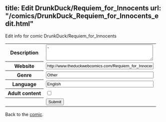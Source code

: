title: Edit DrunkDuck/Requiem_for_Innocents
url: "/comics/DrunkDuck_Requiem_for_Innocents_edit.html"
---
Edit info for comic DrunkDuck/Requiem_for_Innocents

<form name="comic" action="http://gaepostmail.appspot.com/comic/" method="post">
<table class="comicinfo">
<tr>
<th>Description</th><td><textarea name="description" cols="40" rows="3">-</textarea></td>
</tr>
<tr>
<th>Website</th><td><input type="text" name="url" value="http://www.theduckwebcomics.com/Requiem_for_Innocents/" size="40"/></td>
</tr>
<tr>
<th>Genre</th><td><input type="text" name="genre" value="Other" size="40"/></td>
</tr>
<tr>
<th>Language</th><td><input type="text" name="language" value="English" size="40"/></td>
</tr>
<tr>
<th>Adult content</th><td><input type="checkbox" name="adult" value="adult" /></td>
</tr>
<tr>
<th></th><td>
<input type="hidden" name="comic" value="DrunkDuck_Requiem_for_Innocents" />
<input type="submit" name="submit" value="Submit" />
</td>
</tr>
</table>
</form>

Back to the [comic](DrunkDuck_Requiem_for_Innocents.html).
